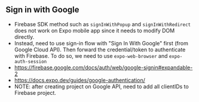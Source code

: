 ## Sign in with Google
- Firebase SDK method such as `signInWithPopup` and `signInWithRedirect` does not work on Expo mobile app since it needs to modify DOM directly.
- Instead, need to use sign-in flow with "Sign In With Google" first (from Google Cloud API). Then forward the credential/token to authenticate with Firebase.
To do so, we need to use `expo-web-browser` and `expo-auth-session`
- https://firebase.google.com/docs/auth/web/google-signin#expandable-2
- https://docs.expo.dev/guides/google-authentication/
- NOTE: after creating project on Google API, need to add all clientIDs to Firebase project.
